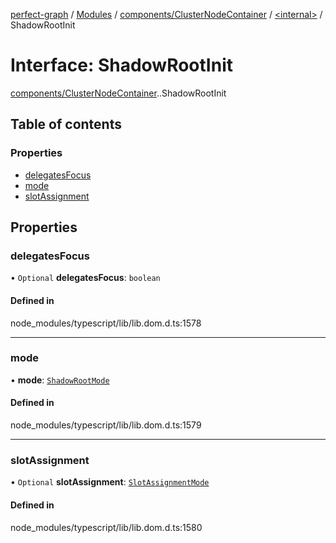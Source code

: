 [perfect-graph](../README.md) / [Modules](../modules.md) / [components/ClusterNodeContainer](../modules/components_ClusterNodeContainer.md) / [<internal\>](../modules/components_ClusterNodeContainer._internal_.md) / ShadowRootInit

# Interface: ShadowRootInit

[components/ClusterNodeContainer](../modules/components_ClusterNodeContainer.md).[<internal>](../modules/components_ClusterNodeContainer._internal_.md).ShadowRootInit

## Table of contents

### Properties

- [delegatesFocus](components_ClusterNodeContainer._internal_.ShadowRootInit.md#delegatesfocus)
- [mode](components_ClusterNodeContainer._internal_.ShadowRootInit.md#mode)
- [slotAssignment](components_ClusterNodeContainer._internal_.ShadowRootInit.md#slotassignment)

## Properties

### delegatesFocus

• `Optional` **delegatesFocus**: `boolean`

#### Defined in

node_modules/typescript/lib/lib.dom.d.ts:1578

___

### mode

• **mode**: [`ShadowRootMode`](../modules/components_ClusterNodeContainer._internal_.md#shadowrootmode)

#### Defined in

node_modules/typescript/lib/lib.dom.d.ts:1579

___

### slotAssignment

• `Optional` **slotAssignment**: [`SlotAssignmentMode`](../modules/components_ClusterNodeContainer._internal_.md#slotassignmentmode)

#### Defined in

node_modules/typescript/lib/lib.dom.d.ts:1580
